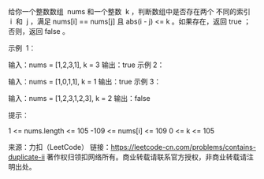 给你一个整数数组  nums 和一个整数  k ，判断数组中是否存在两个 不同的索引  i  和  j ，满足 nums[i] == nums[j] 且 abs(i - j) <= k 。如果存在，返回 true ；否则，返回 false 。



示例  1：

输入：nums = [1,2,3,1], k = 3
输出：true
示例 2：

输入：nums = [1,0,1,1], k = 1
输出：true
示例 3：

输入：nums = [1,2,3,1,2,3], k = 2
输出：false



提示：

1 <= nums.length <= 105
-109 <= nums[i] <= 109
0 <= k <= 105

来源：力扣（LeetCode）
链接：https://leetcode-cn.com/problems/contains-duplicate-ii
著作权归领扣网络所有。商业转载请联系官方授权，非商业转载请注明出处。
